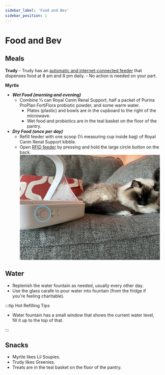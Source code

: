 ```yaml
---
sidebar_label: 'Food and Bev'
sidebar_position: 1
---
```


# Food and Bev

## Meals

**Trudy**
    - Trudy has an [automatic and internet-connected feeder](https://fccid.io/2AMVV-FX801/User-Manual/User-Manual-3520637) that dispenses food at 8 am and 8 pm daily. 
    - No action is needed on your part.
   

**Myrtle**

- ***Wet Food (morning and evening)***
    - Combine ⅓ can Royal Canin Renal Support, half a packet of Purina ProPlan FortiFlora probiotic powder, and some warm water. 
        - Plates (plastic) and bowls are in the cupboard to the right of the microwave.
        - Wet food and probiotics are in the teal basket on the floor of the pantry.
- ***Dry Food (once per day)***
    - Refill feeder with one scoop (⅓ measuring cup inside bag) of Royal Canin Renal Support kibble. 
    - Open [RFID feeder](https://www.surepetcare.com/surepetcare/filestream/file-to-stream?file=1914&_gl=1*7e661w*_up*MQ..&gclid=Cj0KCQiAm4WsBhCiARIsAEJIEzXugiRke2mj1Zj_MDXDrLhQgX48NF-MUedxeuLGLC_QtAK8-vAZi7caAq_TEALw_wcB&gclsrc=aw.ds) by pressing and hold the large circle button on the back.
    ![Alt text](/img/myrtle-feeder.jpg)

  


## Water 
- Replenish the water fountain as needed, usually every other day.
- Use the glass carafe to pour water into fountain (from the fridge if you're feeling charitable).

:::tip Hot Refilling Tips

- Water fountain has a small window that shows the current water level, fill it up to the top of that.

:::

## Snacks
- Myrtle likes Lil Soupies.
- Trudy likes Greenies.
- Treats are in the teal basket on the floor of the pantry.